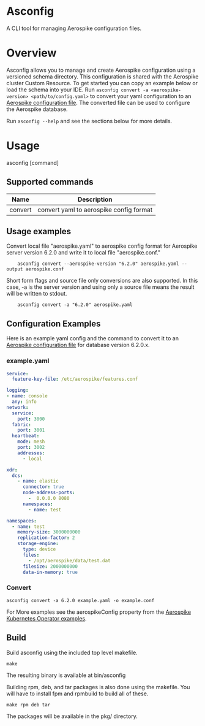 # Asconfig

A CLI tool for managing Aerospike configuration files.

# Overview

Asconfig allows you to manage and create Aerospike configuration using a versioned schema directory. This configuration is shared with the Aerospike cluster Custom Resource.
To get started you can copy an example below or load the schema into your IDE.
Run `asconfig convert -a <aerospike-version> <path/to/config.yaml>` to convert your yaml configuration to an [Aerospike configuration file](https://docs.aerospike.com/server/operations/configure).
The converted file can be used to configure the Aerospike database.

Run `asconfig --help` and see the sections below for more details.

# Usage

asconfig [command]

## Supported commands

| Name | Description |
| ---- | ----------- |
| convert | convert yaml to aerospike config format |

## Usage examples

Convert local file "aerospike.yaml" to aerospike config format for Aerospike server version 6.2.0 and
write it to local file "aerospike.conf."
```shell
    asconfig convert --aerospike-version "6.2.0" aerospike.yaml --output aerospike.conf
```
Short form flags and source file only conversions are also supported.
In this case, -a is the server version and using only a source file means
the result will be written to stdout.
```shell
    asconfig convert -a "6.2.0" aerospike.yaml
```

## Configuration Examples

Here is an example yaml config and the command to convert it to an [Aerospike configuration file](https://docs.aerospike.com/server/operations/configure) for database version 6.2.0.x.

### example.yaml

```yaml
service:
  feature-key-file: /etc/aerospike/features.conf

logging:
- name: console
  any: info
network:
  service:
    port: 3000
  fabric:
    port: 3001
  heartbeat:
    mode: mesh
    port: 3002
    addresses: 
      - local

xdr:
  dcs: 
    - name: elastic
      connector: true
      node-address-ports:
        -  0.0.0.0 8080
      namespaces:
        - name: test

namespaces:
  - name: test
    memory-size: 3000000000
    replication-factor: 2
    storage-engine:
      type: device
      files:
        - /opt/aerospike/data/test.dat
      filesize: 2000000000
      data-in-memory: true

```

### Convert

```shell
asconfig convert -a 6.2.0 example.yaml -o example.conf
```

For More examples see the aerospikeConfig property from the [Aerospike Kubernetes Operator examples](https://github.com/aerospike/aerospike-kubernetes-operator/tree/master/config/samples).

## Build

Build asconfig using the included top level makefile.
```shell
make
```
The resulting binary is available at bin/asconfig

Building rpm, deb, and tar packages is also done using the makefile.
You will have to install fpm and rpmbuild to build all of these.
```
make rpm deb tar
```
The packages will be available in the pkg/ directory.
